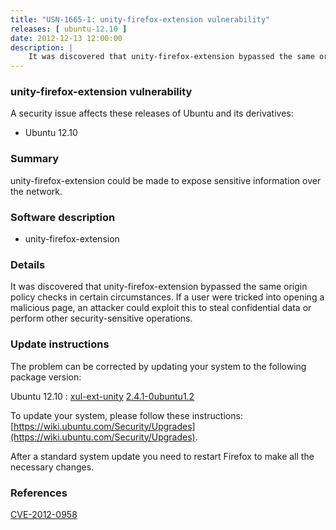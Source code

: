 ```yaml
---
title: "USN-1665-1: unity-firefox-extension vulnerability"
releases: [ ubuntu-12.10 ]
date: 2012-12-13 12:00:00
description: |
    It was discovered that unity-firefox-extension bypassed the same origin policy checks in certain circumstances. If a user were tricked into opening a malicious page, an attacker could exploit this to steal confidential data or perform other security-sensitive operations. 
--- 
```

 
### unity-firefox-extension vulnerability

A security issue affects these releases of Ubuntu and its derivatives:

* Ubuntu 12.10

### Summary

unity-firefox-extension could be made to expose sensitive information over the network.

### Software description

* unity-firefox-extension 

### Details

It was discovered that unity-firefox-extension bypassed the same origin policy checks in certain circumstances. If a user were tricked into opening a malicious page, an attacker could exploit this to steal confidential data or perform other security-sensitive operations. 

### Update instructions

The problem can be corrected by updating your system to the following package version:

Ubuntu 12.10
 : [xul-ext-unity](https://launchpad.net/ubuntu/+source/unity-firefox-extension) <span> [2.4.1-0ubuntu1.2](https://launchpad.net/ubuntu/+source/unity-firefox-extension/2.4.1-0ubuntu1.2) </span> 

To update your system, please follow these instructions: [https://wiki.ubuntu.com/Security/Upgrades](https://wiki.ubuntu.com/Security/Upgrades).

After a standard system update you need to restart Firefox to make all the necessary changes. 

### References

 [CVE-2012-0958](http://people.ubuntu.com/~ubuntu-security/cve/CVE-2012-0958)
 
